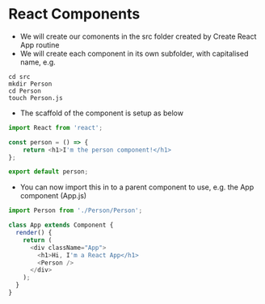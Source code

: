 # React Components

- We will create our comonents in the src folder created by Create React App routine
- We will create each component in its own subfolder, with capitalised name, e.g.
```
cd src
mkdir Person
cd Person
touch Person.js
```
- The scaffold of the component is setup as below
``` js
import React from 'react';

const person = () => {
    return <h1>I'm the person component!</h1>
};

export default person;
```
- You can now import this in to a parent component to use, e.g. the App component (App.js)
``` js
import Person from './Person/Person';

class App extends Component {
  render() {
    return (
      <div className="App">
        <h1>Hi, I'm a React App</h1>
        <Person />
      </div>
    );
  }
}
```